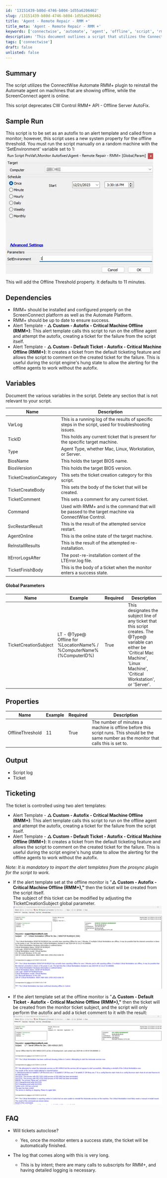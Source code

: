 ```yaml
---
id: '13151439-b80d-4746-b804-1d55a6206462'
slug: /13151439-b80d-4746-b804-1d55a6206462
title: 'Agent - Remote Repair - RMM +'
title_meta: 'Agent - Remote Repair - RMM +'
keywords: ['connectwise', 'automate', 'agent', 'offline', 'script', 'rmm', 'ticketing']
description: 'This document outlines a script that utilizes the ConnectWise Automate RMM+ plugin to reinstall the Automate agent on machines that are offline while the ScreenConnect agent remains online. It includes details on dependencies, variables, properties, output, and ticketing processes associated with the script.'
tags: ['connectwise']
draft: false
unlisted: false
---
```


## Summary

The script utilizes the ConnectWise Automate RMM+ plugin to reinstall the Automate agent on machines that are showing offline, while the ScreenConnect agent is online.

This script deprecates CW Control RMM+ API - Offline Server AutoFix.

## Sample Run

This script is to be set as an autofix to an alert template and called from a monitor; however, this script uses a new system property for the offline threshold. You must run the script manually on a random machine with the 'SetEnvironment' variable set to 1:  
![Image](../../../static/img/docs/13151439-b80d-4746-b804-1d55a6206462/image_1.webp)  

This will add the Offline Threshold property. It defaults to 11 minutes.

## Dependencies

- RMM+ should be installed and configured properly on the ScreenConnect platform as well as the Automate Platform.
- RMM+ should be up to date to ensure success.
- Alert Template - **△ Custom - Autofix - Critical Machine Offline (RMM+)**: This alert template calls this script to run on the offline agent and attempt the autofix, creating a ticket for the failure from the script itself.
- Alert Template - **△ Custom - Default Ticket - Autofix - Critical Machine Offline (RMM+)**: It creates a ticket from the default ticketing feature and allows the script to comment on the created ticket for the failure. This is useful during the script engine's hung state to allow the alerting for the offline agents to work without the autofix.

## Variables

Document the various variables in the script. Delete any section that is not relevant to your script.

| Name                    | Description                                                                                       |
|-------------------------|---------------------------------------------------------------------------------------------------|
| VarLog                  | This is a running log of the results of specific steps in the script, used for troubleshooting issues. |
| TickID                  | This holds any current ticket that is present for the specific target machine.                   |
| Type                    | Agent Type, whether Mac, Linux, Workstation, or Server.                                            |
| BiosName                | This holds the target BIOS name.                                                                  |
| BiosVersion             | This holds the target BIOS version.                                                               |
| TicketCreationCategory   | This sets the ticket creation category for this script.                                          |
| TicketCreateBody        | This sets the body of the ticket that will be created.                                           |
| TicketComment           | This sets a comment for any current ticket.                                                      |
| Command                 | Used with RMM+ and is the command that will be passed to the target machine via ConnectWise Control. |
| SvcRestartResult        | This is the result of the attempted service restart.                                             |
| AgentOnline             | This is the online state of the target machine.                                                  |
| ReInstallResults        | This is the result of the attempted re-installation.                                             |
| ltErrorLogsAfter        | The post-re-installation content of the LTError.log file.                                        |
| TicketFinishBody        | This is the body of a ticket when the monitor enters a success state.                            |

#### Global Parameters

| Name                    | Example                                                                                                    | Required | Description                                                                                                                     |
|-------------------------|------------------------------------------------------------------------------------------------------------|----------|---------------------------------------------------------------------------------------------------------------------------------|
| TicketCreationSubject   | LT - @Type@ Offline for %LocationName% / %ComputerName% (%ComputerID%)                                   | True     | This designates the subject line of any ticket that this script creates. The @Type@ variable can either be 'Critical Mac Machine', 'Linux Machine', 'Critical Workstation', or 'Server'. |

## Properties

| Name            | Example | Required | Description                                                                                                       |
|-----------------|---------|----------|-------------------------------------------------------------------------------------------------------------------|
| OfflineThreshold | 11      | True     | The number of minutes a machine is offline before this script runs. This should be the same number as the monitor that calls this is set to. |

## Output

- Script log
- Ticket

## Ticketing

The ticket is controlled using two alert templates:
- Alert Template - **△ Custom - Autofix - Critical Machine Offline (RMM+)**: This alert template calls this script to run on the offline agent and attempt the autofix, creating a ticket for the failure from the script itself.
- Alert Template - **△ Custom - Default Ticket - Autofix - Critical Machine Offline (RMM+)**: It creates a ticket from the default ticketing feature and allows the script to comment on the created ticket for the failure. This is useful during the script engine's hung state to allow the alerting for the offline agents to work without the autofix.

<em>Note: It is mandatory to import the alert templates from the prosync plugin for the script to work.</em>

- If the alert template set at the offline monitor is "**△ Custom - Autofix - Critical Machine Offline (RMM+),"** then the ticket will be created from the script itself.  
The subject of this ticket can be modified by adjusting the TicketCreationSubject global parameter.  
![Image](../../../static/img/docs/13151439-b80d-4746-b804-1d55a6206462/image_2.webp)  

- If the alert template set at the offline monitor is "**△ Custom - Default Ticket - Autofix - Critical Machine Offline (RMM+),"** then the ticket will be created from the monitor ticket subject, and the script will only perform the autofix and add a ticket comment to it with the result:  
![Image](../../../static/img/docs/13151439-b80d-4746-b804-1d55a6206462/image_3.webp)  

## FAQ

- Will tickets autoclose?  
  - Yes, once the monitor enters a success state, the ticket will be automatically finished.

- The log that comes along with this is very long.  
  - This is by intent; there are many calls to subscripts for RMM+, and having detailed logging is necessary.
